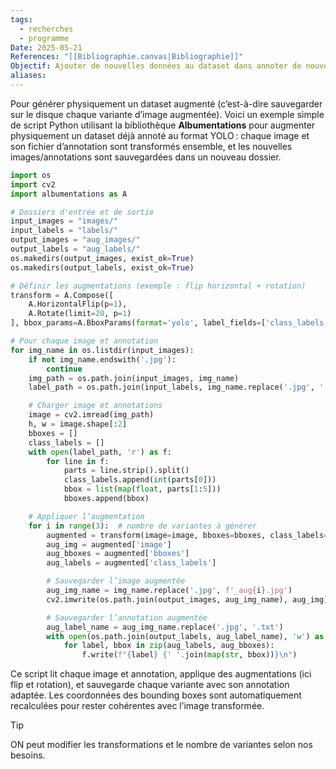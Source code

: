 ```yaml
---
tags:
  - recherches
  - programme
Date: 2025-05-21
References: "[[Bibliographie.canvas|Bibliographie]]"
Objectif: Ajouter de nouvelles données au dataset dans annoter de nouvelles images
aliases:
---
```

Pour générer physiquement un dataset augmenté (c’est-à-dire sauvegarder sur le disque chaque variante d’image augmentée). 
Voici un exemple simple de script Python utilisant la bibliothèque **Albumentations** pour augmenter physiquement un dataset déjà annoté au format YOLO : chaque image et son fichier d’annotation sont transformés ensemble, et les nouvelles images/annotations sont sauvegardées dans un nouveau dossier.

```python
import os
import cv2
import albumentations as A

# Dossiers d'entrée et de sortie
input_images = "images/"
input_labels = "labels/"
output_images = "aug_images/"
output_labels = "aug_labels/"
os.makedirs(output_images, exist_ok=True)
os.makedirs(output_labels, exist_ok=True)

# Définir les augmentations (exemple : flip horizontal + rotation)
transform = A.Compose([
    A.HorizontalFlip(p=1),
    A.Rotate(limit=20, p=1)
], bbox_params=A.BboxParams(format='yolo', label_fields=['class_labels']))

# Pour chaque image et annotation
for img_name in os.listdir(input_images):
    if not img_name.endswith('.jpg'):
        continue
    img_path = os.path.join(input_images, img_name)
    label_path = os.path.join(input_labels, img_name.replace('.jpg', '.txt'))

    # Charger image et annotations
    image = cv2.imread(img_path)
    h, w = image.shape[:2]
    bboxes = []
    class_labels = []
    with open(label_path, 'r') as f:
        for line in f:
            parts = line.strip().split()
            class_labels.append(int(parts[0]))
            bbox = list(map(float, parts[1:5]))
            bboxes.append(bbox)

    # Appliquer l’augmentation
    for i in range(3):  # nombre de variantes à générer
        augmented = transform(image=image, bboxes=bboxes, class_labels=class_labels)
        aug_img = augmented['image']
        aug_bboxes = augmented['bboxes']
        aug_labels = augmented['class_labels']

        # Sauvegarder l’image augmentée
        aug_img_name = img_name.replace('.jpg', f'_aug{i}.jpg')
        cv2.imwrite(os.path.join(output_images, aug_img_name), aug_img)

        # Sauvegarder l’annotation augmentée
        aug_label_name = aug_img_name.replace('.jpg', '.txt')
        with open(os.path.join(output_labels, aug_label_name), 'w') as f:
            for label, bbox in zip(aug_labels, aug_bboxes):
                f.write(f"{label} {' '.join(map(str, bbox))}\n")
```

Ce script lit chaque image et annotation, applique des augmentations (ici flip et rotation), et sauvegarde chaque variante avec son annotation adaptée. Les coordonnées des bounding boxes sont automatiquement recalculées pour rester cohérentes avec l’image transformée.

> [!tip]
> ON peut modifier les transformations et le nombre de variantes selon nos besoins.

